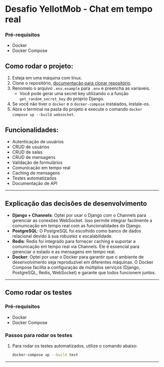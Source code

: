 # Desafio YellotMob - Chat em tempo real

### Pré-requisitos
- Docker
- Docker Compose

## Como rodar o projeto:
1. Esteja em uma máquina com linux.
2. Clone o repositório, [documentação para clonar repositório](https://www.cloudbees.com/blog/git-pull-how-it-works-with-detailed-examples).
3. Renomeio o arquivo `.env.example` para `.env` e preencha as variaveis.
    - Você pode gerar uma secret key utilizando o a função `get_random_secret_key` do próprio Django.
4. Se você não tiver o `docker` e o `docker-compose` instalados, instale-os.
5. Abra o terminal na pasta do projeto e execute o comando `docker compose up --build websocket`.


## Funcionalidades:
- Autenticação de usuários
- CRUD de usuários
- CRUD de salas
- CRUD de mensagens
- Validação de formulários
- Comunicação em tempo real
- Caching de mensagens
- Testes automatizados
- Documentação de API

---

## Explicação das decisões de desenvolvimento

- **Django + Channels**: Optei por usar o Django com o Channels para gerenciar as conexões WebSocket. Isso permite integrar facilmente a comunicação em tempo real com as funcionalidades do Django.
- **PostgreSQL**: O PostgreSQL foi escolhido como banco de dados relacional devido à sua robustez e escalabilidade.
- **Redis**: Redis foi integrado para fornecer caching e suportar a comunicação em tempo real via Channels. Ele é essencial para gerenciar o estado e as mensagens em tempo real.
- **Docker**: Optei por usar o Docker para garantir que o ambiente de desenvolvimento seja reproduzível em diferentes máquinas. O Docker Compose facilita a configuração de múltiplos serviços (Django, PostgreSQL, Redis, WebSocket) e garante que todos funcionem juntos.

---

## Como rodar os testes

### Pré-requisitos

- Docker
- Docker Compose

### Passos para rodar os testes

1. Para rodar os testes automatizados, utilize o comando abaixo:
    ```bash
    docker-compose up --build test
    ```
---

